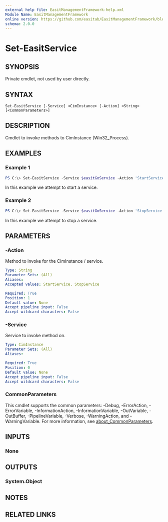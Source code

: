 ```yaml
---
external help file: EasitManagementFramework-help.xml
Module Name: EasitManagementFramework
online version: https://github.com/easitab/EasitManagementFramework/blob/development/docs/v1/Set-EasitService.md
schema: 2.0.0
---
```


# Set-EasitService

## SYNOPSIS

Private cmdlet, not used by user directly.

## SYNTAX

```
Set-EasitService [-Service] <CimInstance> [-Action] <String> [<CommonParameters>]
```

## DESCRIPTION

Cmdlet to invoke methods to CimInstance (Win32_Process).

## EXAMPLES

### Example 1

```powershell
PS C:\> Set-EasitService -Service $easitGoService -Action 'StartService'
```

In this example we attempt to start a service.

### Example 2

```powershell
PS C:\> Set-EasitService -Service $easitGoService -Action 'StopService'
```

In this example we attempt to stop a service.

## PARAMETERS

### -Action

Method to invoke for the CimInstance / service.

```yaml
Type: String
Parameter Sets: (All)
Aliases:
Accepted values: StartService, StopService

Required: True
Position: 1
Default value: None
Accept pipeline input: False
Accept wildcard characters: False
```

### -Service

Service to invoke method on.

```yaml
Type: CimInstance
Parameter Sets: (All)
Aliases:

Required: True
Position: 0
Default value: None
Accept pipeline input: False
Accept wildcard characters: False
```

### CommonParameters
This cmdlet supports the common parameters: -Debug, -ErrorAction, -ErrorVariable, -InformationAction, -InformationVariable, -OutVariable, -OutBuffer, -PipelineVariable, -Verbose, -WarningAction, and -WarningVariable. For more information, see [about_CommonParameters](http://go.microsoft.com/fwlink/?LinkID=113216).

## INPUTS

### None

## OUTPUTS

### System.Object

## NOTES

## RELATED LINKS
